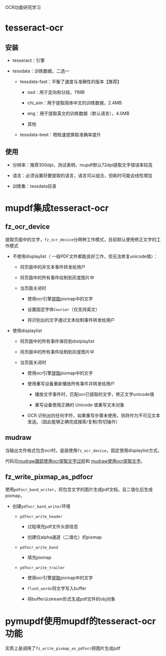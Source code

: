 OCR功能研究学习

# tesseract-ocr

## 安装

*   tesseract：引擎
    
*   tessdata：训练数据，二选一
    
    *   tessdata-fast：平衡了速度与准确性的版本【推荐】
        
        *   osd：用于定向和分段，11MB
            
        *   chi\_sim：用于提取简体中文的训练数据，2.4MB
            
        *   eng：用于提取英文的训练数据（默认语言），4.0MB
            
        *   其他
            
    *   tessdata-best：牺牲速度换取准确率提升
        

## 使用

*   分辨率：推荐300dpi，测试表明，mupdf默认72dpi提取文字错误率较高
    
*   语言：必须设置将要提取的语言，语言可以组合，但耗时可能会线性增加
    
*   训练集：tessdata目录
    

# mupdf集成tesseract-ocr

## fz\_ocr\_device

提取页面中的文字，`fz_ocr_device`分两种工作模式，目前默认使用修正文字的工作模式

*   不使用displaylist（ 一般PDF文件都能良好工作，但无法修复unicode值）：
    
    *   将页面中的非文本事件转发给用户
        
    *   将页面中的所有事件绘制到灰度图片中
        
    *   当页面关闭时
        
        *   使用ocr引擎[提取](https://github.com/ArtifexSoftware/mupdf/blob/1.25.2/source/fitz/tessocr.cpp#L231)pixmap中的文字
            
        *   设置固定字体`Courier`（仅支持英文）
            
        *   将识别出的文字通过文本绘制事件转发给用户
            
*   使用displaylist
    
    *   将页面中的所有事件保存到distplaylist
        
    *   将页面中的所有事件绘制到灰度图片中
        
    *   当页面关闭时
        
        *   使用ocr引擎[提取](https://github.com/ArtifexSoftware/mupdf/blob/1.25.2/source/fitz/tessocr.cpp#L231)pixmap中的文字
            
        *   使用重写设备重新播放所有事件并转发给用户
            
            *   播放文字事件时，匹配ocr已提取的文字，修正文字unicode值
                
            *   重写设备使用正确的 Unicode 值重写文本对象
                
        *   OCR 识别出的任何字符，如果重写步骤未使用，则将作为不可见文本发送。（因此能够正确完成搜索/复制/剪切操作）
            

## mudraw

当输出文件格式包含ocr时，底层使用`fz_ocr_device`，固定使用displaylist方式。

代码见[mudraw跟踪使用ocr提取文字过程](https://github.com/ArtifexSoftware/mupdf/blob/1.25.2/source/tools/mudraw.c#L716)和 [mudraw使用ocr提取文字](https://github.com/ArtifexSoftware/mupdf/blob/1.25.2/source/tools/mudraw.c#L852)。

## fz\_write\_pixmap\_as\_pdfocr

使用`pdfocr_band_writer`，将包含文字的图片生成pdf文档，且二值化后生成pixmap，

*   创建`pdfocr_band_writer`环境
    
    *   `pdfocr_write_header`
        
        *   过程填充pdf文件头部信息
            
        *   创建仅alpha通道（二值化）的pixmap
            
    *   `pdfocr_write_band`
        
        *   填充pixmap
            
    *   `pdfocr_write_trailer`
        
        *   使用ocr引擎[提取](https://github.com/ArtifexSoftware/mupdf/blob/1.25.2/source/fitz/tessocr.cpp#L231)pixmap中的文字
            
        *   `flush_words`将文字写入buffer
            
        *   将buffer以stream形式生成pdf文件的obj对象
            

# pymupdf使用mupdf的tesseract-ocr功能

实质上是调用了`fz_write_pixmap_as_pdfocr`把图片生成pdf